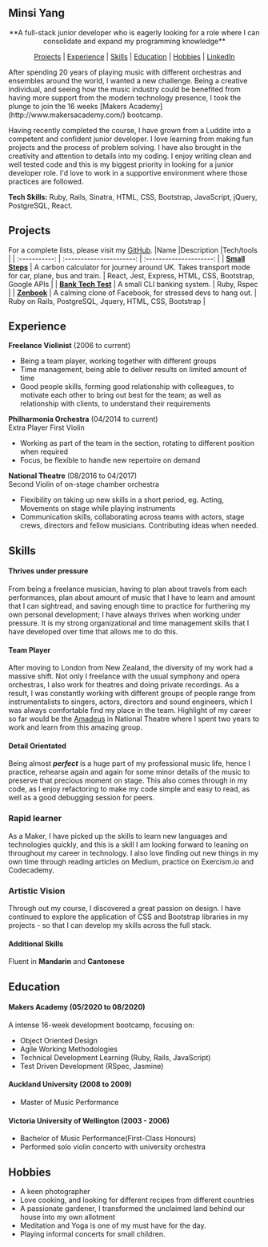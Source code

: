 ## Minsi Yang
<div align='center'>
 **A full-stack junior developer who is eagerly looking for a role where I can consolidate and expand my programming knowledge** 


  [Projects](#projects) | [Experience](#experience) | [Skills](#skills) | [Education](#education) | [Hobbies](#hobbies) | [LinkedIn](https://www.linkedin.com/in/minsi-yang/)
</div>
After spending 20 years of playing music with different orchestras and ensembles around the world, I wanted a new challenge. Being a creative individual, and seeing how the music industry could be benefited from having more support from the modern technology presence, I took the plunge to join the 16 weeks [Makers Academy](http://www.makersacademy.com/) bootcamp.

Having recently completed the course, I have grown from a Luddite into a competent and confident junior developer. I love learning from making fun projects and the process of problem solving. I have also brought in the creativity and attention to details into my coding. I enjoy writing clean and well tested code and this is my biggest priority in looking for a junior developer role. I'd love to work in a supportive environment where those practices are followed.

**Tech Skills:** Ruby, Rails, Sinatra, HTML, CSS, Bootstrap, JavaScript, jQuery, PostgreSQL, React.


## Projects

 For a complete lists, please visit my [GitHub](https://github.com/minsiyang).
|Name           |Description               |Tech/tools               |
| :-----------: | :----------------------: | :---------------------: |
| **[Small Steps](https://small-steps2020.herokuapp.com/)** | A carbon calculator for journey around UK. Takes transport mode for car, plane, bus and train. | React, Jest, Express, HTML, CSS, Bootstrap, Google APIs |
| **[Bank Tech Test](https://github.com/minsiyang/Bank)**   | A small CLI banking system. | Ruby, Rspec |
| **[Zenbook](https://zenbook4u.herokuapp.com/users/sign_in)** | A calming clone of Facebook, for stressed devs to hang out. | Ruby on Rails, PostgreSQL, Jquery, HTML, CSS, Bootstrap |


## Experience

**Freelance Violinist** (2006 to current)  

- Being a team player, working together with different groups
- Time management, being able to deliver results on limited amount of time
- Good people skills, forming good relationship with colleagues, to motivate each other to bring out best for the team; as well as relationship with clients, to understand their requirements

**Philharmonia Orchestra** (04/2014 to current)  
Extra Player First Violin

- Working as part of the team in the section, rotating to different position when required
- Focus, be flexible to handle new repertoire on demand

**National Theatre** (08/2016 to 04/2017)  
Second Violin of on-stage chamber orchestra

- Flexibility on taking up new skills in a short period, eg. Acting, Movements on stage while playing instruments
- Communication skills, collaborating across teams with actors, stage crews, directors and fellow musicians. Contributing ideas when needed.


## Skills

#### Thrives under pressure
From being a freelance musician, having to plan about travels from each performances, plan about amount of music that I have to learn and amount that I can sightread, and saving enough time to practice for furthering my own personal development; I have always thrives when working under pressure. It is my strong organizational and time management skills that I have developed over time that allows me to do this.

#### Team Player
After moving to London from New Zealand, the diversity of my work had a massive shift. Not only I freelance with the usual symphony and opera orchestras, I also work for theatres and doing private recordings. As a result, I was constantly working with different groups of people range from instrumentalists to singers, actors, directors and sound engineers, which I was always comfortable find my place in the team. Highlight of my career so far would be the [Amadeus](https://www.nationaltheatre.org.uk/shows/nt-at-home-amadeus) in National Theatre where I spent two years to work and learn from this amazing group. 

#### Detail Orientated
Being almost ***perfect*** is a huge part of my professional music life, hence I practice, rehearse again and again for some minor details of the music to preserve that precious moment on stage. This also comes through in my code, as I enjoy refactoring to make my code simple and easy to read, as well as a good debugging session for peers.

### Rapid learner 
As a Maker, I have picked up the skills to learn new languages and technologies quickly, and this is a skill I am looking forward to leaning on throughout my career in technology. I also love finding out new things in my own time through reading articles on Medium, practice on Exercism.io and Codecademy.

### Artistic Vision
Through out my course, I discovered a great passion on design. I have continued to explore the application of CSS and Bootstrap libraries in my projects - so that I can develop my skills across the full stack.

#### Additional Skills
Fluent in **Mandarin** and **Cantonese**


## Education

#### Makers Academy (05/2020 to 08/2020)
A intense 16-week development bootcamp, focusing on: 

- Object Oriented Design
- Agile Working Methodologies
- Technical Development Learning (Ruby, Rails, JavaScript)
- Test Driven Development (RSpec, Jasmine)

#### Auckland University (2008 to 2009)

- Master of Music Performance

#### Victoria University of Wellington (2003 - 2006)

- Bachelor of Music Performance(First-Class Honours)
- Performed solo violin concerto with university orchestra


## Hobbies
- A keen photographer
- Love cooking, and looking for different recipes from different countries
- A passionate gardener, I transformed the unclaimed land behind our house into my own allotment
- Meditation and Yoga is one of my must have for the day.
- Playing informal concerts for small children.
